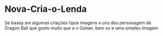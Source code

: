 # Nova-Cria-o-Lenda
Se basea em algumas criações tipos imagens e uns dos personagem de Dragon Ball que gosto muito que e o Gohan.
bem so e uma simples imagem 
